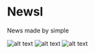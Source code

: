 # Newsl

News made by simple

![alt text](https://github.com/dadangsetio/Newsl/screenshot1.jpg?raw=true)
![alt text](https://github.com/dadangsetio/Newsl/screenshot2.jpg?raw=true)
![alt text](https://github.com/dadangsetio/Newsl/screenshot3.jpg?raw=true)
